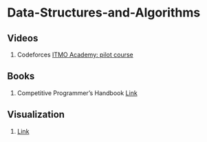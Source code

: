 # Data-Structures-and-Algorithms

## Videos
1. Codeforces [ITMO Academy: pilot course](https://codeforces.com/edu/courses)

## Books
1. Competitive Programmer’s Handbook [Link](https://cses.fi/book/book.pdf)

## Visualization
1. [Link](https://www.cs.usfca.edu/~galles/visualization/Algorithms.html)

